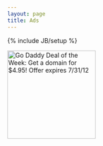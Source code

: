 ```yaml
---
layout: page
title: Ads
---
```

{% include JB/setup %}

<div class="span4">
  <a target="_blank" href="http://affiliate.godaddy.com/redirect/DBB57CF72165AC248DBC811657F3B01F09057F66F349FF101E0B15B32849AA563E077B6BC20F2C52386A35823FE225B616A843F8E1A8DB592FA07CD2E6A8A71B"><img src="http://affiliate.godaddy.com/ads/DBB57CF72165AC248DBC811657F3B01F09057F66F349FF101E0B15B32849AA563E077B6BC20F2C52386A35823FE225B616A843F8E1A8DB592FA07CD2E6A8A71B" border="0" width="200"  height="200" alt="Go Daddy Deal of the Week: Get a domain for $4.95! Offer expires 7/31/12"/></a>
</div>
